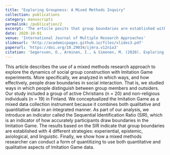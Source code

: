```yaml
---
title: "Exploring Groupness: A Mixed Methods Inquiry"
collection: publications
category: manuscripts
permalink: /publication/2
excerpt: 'The article posits that group boundaries are established with 4 different strategies: experiential, epistemic, axiological, and linguistic.'
date: 2020-10-01
venue: 'International Journal of Multiple Research Approaches'
slidesurl: 'http://academicpages.github.io/files/slides3.pdf'
paperurl: 'https://doi.org/10.29034/ijmra.v12n1a3'
citation: 'Segersven, O., Arminen, I., & Simonen, M. (2020). Exploring Groupness--A Mixed Methods Imitation Game Inquiry. International Journal of Multiple Research Approaches, 12(1), 96–109.'
---
```


This article describes the use of a mixed methods research approach to explore the dynamics of social group construction with Imitation Game experiments. More specifically, we analyzed in which ways, and how effectively, people draw boundaries in social interaction. That is, we studied ways in which people distinguish between group members and outsiders. Our study included a group of active Christians (n = 20) and non-religious individuals (n = 19) in Finland. We conceptualized the Imitation Game as a mixed data collection instrument because it combines both qualitative and quantitative data in an integrated manner. As part of our analysis, we introduce an indicator called the Sequential Identification Ratio (SIR), which is an indicator of how accurately participants draw boundaries in the Imitation Game. The results based on the SIR indicate that group boundaries are established with 4 different strategies: experiential, epistemic, axiological, and linguistic. Finally, we show how a mixed methods researcher can conduct a form of quantitizing to use both quantitative and qualitative aspects of Imitation Game data.
